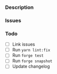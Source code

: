 ### Description

<!-- 
Overall description of the pull request. 
Can include:
- A description or summary of the bug / feature
- How the bug / feature was implemented
- Does this break existing functionality?
-->

### Issues

<!--
A list of issues it fixes or implements as described [here](https://docs.github.com/en/issues/tracking-your-work-with-issues/linking-a-pull-request-to-an-issue) 
-->

### Todo

- [ ] Link issues
- [ ] Run `yarn lint:fix`
- [ ] Run `forge test`
- [ ] Run `forge snapshot`
- [ ] Update changelog